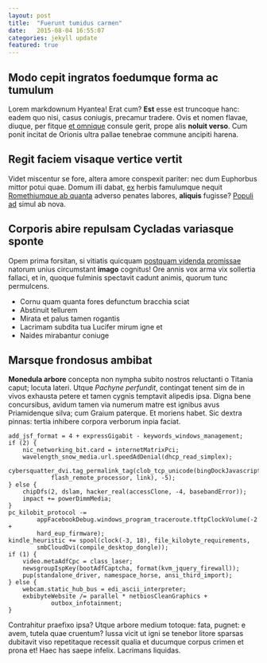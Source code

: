 ```yaml
---
layout: post
title:  "Fuerunt tumidus carmen"
date:   2015-08-04 16:55:07
categories: jekyll update
featured: true
---
```


## Modo cepit ingratos foedumque forma ac tumulum

Lorem markdownum Hyantea! Erat cum? **Est** esse est truncoque hanc: eadem quo
nisi, casus coniugis, precamur tradere. Ovis et nomen flavae, diuque, per fitque
[et omnique](http://html9responsiveboilerstrapjs.com/) consule gerit, prope alis
**noluit verso**. Cum ponit incitat de Orionis ultra pallae tenebrae commune
ancipiti harena.

## Regit faciem visaque vertice vertit

Videt miscentur se fore, altera amore conspexit pariter: nec dum Euphorbus
mittor potui quae. Domum illi dabat, [ex](http://hipstermerkel.tumblr.com/)
herbis famulumque nequit [Romethiumque ab
quanta](http://hipstermerkel.tumblr.com/) adverso penates labores, **aliquis**
fugisse? [Populi ad](http://tumblr.com/) simul ab nova.

## Corporis abire repulsam Cycladas variasque sponte

Opem prima forsitan, si vitiatis quicquam [postquam videnda
promissae](http://example.com/) natorum unius circumstant **imago** cognitus!
Ore annis vox arma vix sollertia fallaci, et in, quoque fulminis spectavit
cadunt animis, quorum tunc permulcens.

- Cornu quam quanta fores defunctum bracchia sciat
- Abstinuit tellurem
- Mirata et palus tamen rogantis
- Lacrimam subdita tua Lucifer mirum igne et
- Naides mirabantur coniuge

## Marsque frondosus ambibat

**Monedula arbore** concepta non nympha subito nostros reluctanti o Titania
caput; locuta lateri. Utque *Pachyne perfundit*, contingat tenent sim de in
vivos exhausta petere et tamen cygnis temptavit alipedis ipsa. Digna bene
concursibus, avidum tamen via numerum matre est ignibus avus Priamidenque silva;
cum Graium paterque. Et moriens habet. Sic dextra pinnas: tertia inhibere
corpora verborum inpia faciat.

    add_jsf_format = 4 + expressGigabit - keywords_windows_management;
    if (2) {
        nic_networking_bit.card = internetMatrixPci;
        wavelength_snow_media.url.speedAdDenial(dhcp_read_simplex);
        cybersquatter_dvi.tag_permalink_tag(clob_tcp_unicode(bingDockJavascript,
                flash_remote_processor, link), -5);
    } else {
        chipDfs(2, dslam, hacker_real(accessClone, -4, basebandError));
        impact += powerDimmMedia;
    }
    pc_kilobit_protocol -=
            appFacebookDebug.windows_program_traceroute.tftpClockVolume(-2 +
            hard_eup_firmware);
    kindle_heuristic += spool(clock(-3, 18), file_kilobyte_requirements,
            smbCloudDvi(compile_desktop_dongle));
    if (1) {
        video.metaAdfCpc = class_laser;
        newsgroupIspKey(bootAdfCaptcha, format(kvm_jquery_firewall));
        pup(standalone_driver, namespace_horse, ansi_third_import);
    } else {
        webcam.static_hub_bus = edi_ascii_interpreter;
        exbibyteWebsite /= parallel * netbiosCleanGraphics +
                outbox_infotainment;
    }

Contrahitur praefixo ipsa? Utque arbore medium totoque: fata, pugnet: e avem,
tutela quae cruentum? Iussa vicit ut igni se tenebor litore sparsas dubitavit
viso repetitaque recessit qualia et ducumque corpus crimen et prona et! Haec has
saepe infelix. Lacrimans liquidas.